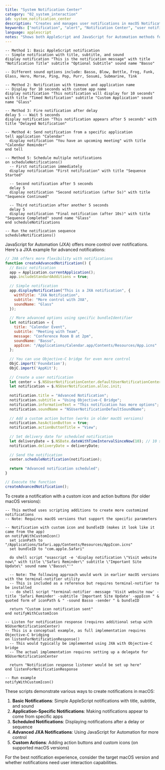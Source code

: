 ```yaml
---
title: "System Notification Center"
category: "02_system_interaction"
id: system_notification_center
description: "Creates and manages user notifications in macOS Notification Center using AppleScript and JXA"
keywords: ["notification", "alert", "Notification Center", "user notification", "JXA", "display notification"]
language: applescript
notes: "Shows both AppleScript and JavaScript for Automation methods for creating notifications. Sound names must be valid system sound names."
---
```


```applescript
-- Method 1: Basic AppleScript notification
-- Simple notification with title, subtitle, and sound
display notification "This is the notification message" with title "Notification Title" subtitle "Optional Subtitle" sound name "Basso"

-- Different sound options include: Basso, Blow, Bottle, Frog, Funk, Glass, Hero, Morse, Ping, Pop, Purr, Sosumi, Submarine, Tink

-- Method 2: Notification with timeout and application name
-- Display for 10 seconds with custom app name
display notification "This notification will display for 10 seconds" with title "Timed Notification" subtitle "Custom Application" sound name "Glass"

-- Method 3: Fire notification after delay
delay 5 -- Wait 5 seconds
display notification "This notification appears after 5 seconds" with title "Delayed Notification"

-- Method 4: Send notification from a specific application
tell application "Calendar"
  display notification "You have an upcoming meeting" with title "Calendar Reminder"
end tell

-- Method 5: Schedule multiple notifications
on scheduleNotifications()
  -- First notification immediately
  display notification "First notification" with title "Sequence Started"
  
  -- Second notification after 5 seconds
  delay 5
  display notification "Second notification (after 5s)" with title "Sequence Continued"
  
  -- Third notification after another 5 seconds
  delay 5
  display notification "Final notification (after 10s)" with title "Sequence Completed" sound name "Glass"
end scheduleNotifications

-- Run the notification sequence
scheduleNotifications()
```

JavaScript for Automation (JXA) offers more control over notifications. Here's a JXA example for advanced notifications:

```javascript
// JXA offers more flexibility with notifications
function createAdvancedNotification() {
  // Basic notification
  app = Application.currentApplication();
  app.includeStandardAdditions = true;
  
  // Simple notification
  app.displayNotification("This is a JXA notification", {
    withTitle: "JXA Notification",
    subtitle: "More control with JXA",
    soundName: "Glass"
  });
  
  // More advanced options using specific bundleIdentifier
  let notification = {
    title: "Calendar Event",
    subtitle: "Meeting with Team",
    message: "Conference Room B at 2pm",
    soundName: "Basso",
    appIcon: "/Applications/Calendar.app/Contents/Resources/App.icns"
  };
  
  // You can use Objective-C bridge for even more control
  ObjC.import('Foundation');
  ObjC.import('AppKit');
  
  // Create a user notification
  let center = $.NSUserNotificationCenter.defaultUserNotificationCenter;
  let notification = $.NSUserNotification.alloc.init;
  
  notification.title = "Advanced Notification";
  notification.subtitle = "Using Objective-C Bridge";
  notification.informativeText = "This notification has more options";
  notification.soundName = "NSUserNotificationDefaultSoundName";
  
  // Add a custom action button (works in older macOS versions)
  notification.hasActionButton = true;
  notification.actionButtonTitle = "View";
  
  // Set delivery date for scheduled notification
  let deliveryDate = $.NSDate.dateWithTimeIntervalSinceNow(10); // 10 seconds from now
  notification.deliveryDate = deliveryDate;
  
  // Send the notification
  center.scheduleNotification(notification);
  
  return "Advanced notification scheduled";
}

// Execute the function
createAdvancedNotification();
```

To create a notification with a custom icon and action buttons (for older macOS versions):

```applescript
-- This method uses scripting additions to create more customized notifications
-- Note: Requires macOS versions that support the specific parameters

-- Notification with custom icon and bundleID (makes it look like it came from the app)
on notifyWithCustomIcon()
  set iconPath to "/Applications/Safari.app/Contents/Resources/AppIcon.icns"
  set bundleID to "com.apple.Safari"
  
  do shell script "osascript -e 'display notification \"Visit website now\" with title \"Safari Reminder\" subtitle \"Important Site Update\" sound name \"Basso\"'"
  
  -- Note: The following approach would work in earlier macOS versions with the terminal-notifier utility
  -- This is included as a reference but requires terminal-notifier to be installed
  -- do shell script "terminal-notifier -message 'Visit website now' -title 'Safari Reminder' -subtitle 'Important Site Update' -appIcon " & quoted form of iconPath & " -sound Basso -sender " & bundleID
  
  return "Custom icon notification sent"
end notifyWithCustomIcon

-- Listen for notification response (requires additional setup with NSUserNotificationCenter)
-- This is a conceptual example, as full implementation requires Objective-C bridging
on listenForNotificationResponse()
  -- This would typically be implemented using JXA with Objective-C bridge
  -- The actual implementation requires setting up a delegate for NSUserNotificationCenter
  
  return "Notification response listener would be set up here"
end listenForNotificationResponse

-- Run example
notifyWithCustomIcon()
```

These scripts demonstrate various ways to create notifications in macOS:

1. **Basic Notifications**: Simple AppleScript notifications with title, subtitle, and sound
2. **Application-Specific Notifications**: Making notifications appear to come from specific apps
3. **Scheduled Notifications**: Displaying notifications after a delay or sequence
4. **Advanced JXA Notifications**: Using JavaScript for Automation for more control
5. **Custom Actions**: Adding action buttons and custom icons (on supported macOS versions)

For the best notification experience, consider the target macOS version and whether notifications need user interaction capabilities.